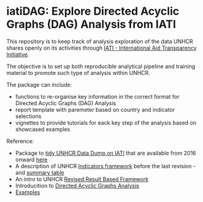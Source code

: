 # iatiDAG: Explore Directed Acyclic Graphs (DAG) Analysis from IATI


This repository is to keep track of analysis exploration of the data UNHCR shares openly on its activities through [IATI - International Aid Transparency Initiative](https://reporting.unhcr.org/iati). 

The objective is to set up both reproducible analytical pipeline and training material to promote such type of analysis within UNHCR.

The package can include:

 * functions to re-organise key information in the correct format for Directed Acyclic Graphs (DAG) Analysis
 * report template with paremeter based on country and indicator selections
 * vignettes to provide tutorials for eack key step of the analysis based on showcased examples


Reference:
  * Package to [tidy UNHCR Data Dump on IATI](https://unhcr-americas.github.io/iati/docs/) that are available from 2016 onward [here](https://iatiregistry.org/publisher/unhcr)
  * A description of UNHCR [Indicators framework](https://www.unhcr.org/40eaa9804.pdf) before the last revision - and [summary table](https://cms.emergency.unhcr.org/documents/11982/52631/UNHCR%E2%80%99s+Results+Framework++%28English%29/eaa92b3f-84a0-4f68-a081-43148ebba3bb)
  * An intro to UNHCR  [Revised Result Based Framework](https://rise.articulate.com/share/8cgvShyDnEr6DCbaCXXkY2L-lA68RQwh#/lessons/MicHF2smBFAi2TuRmIdez8KpxBBrXa4J)
  * Introducition to [Directed Acyclic Graphs Analysis](https://evalf21.classes.andrewheiss.com/content/04-content/)
  * [Examples](https://evalf21.classes.andrewheiss.com/example/rstudio-tidyverse/)

